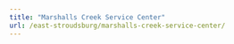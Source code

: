 ```yaml
---
title: "Marshalls Creek Service Center"
url: /east-stroudsburg/marshalls-creek-service-center/
---
```

